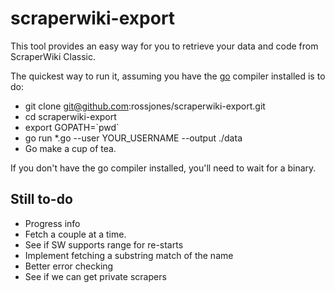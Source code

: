 # scraperwiki-export

This tool provides an easy way for you to retrieve your data and code from ScraperWiki Classic.

The quickest way to run it, assuming you have the [go](http://golang.org/doc/install) compiler installed is to do:

  * git clone git@github.com:rossjones/scraperwiki-export.git
  * cd scraperwiki-export
  * export GOPATH=\`pwd\`
  * go run *.go --user YOUR_USERNAME --output ./data 
  * Go make a cup of tea.
  
  
If you don't have the go compiler installed, you'll need to wait for a binary.


## Still to-do

 * Progress info
 * Fetch a couple at a time.
 * See if SW supports range for re-starts
 * Implement fetching a substring match of the name
 * Better error checking
 * See if we can get private scrapers